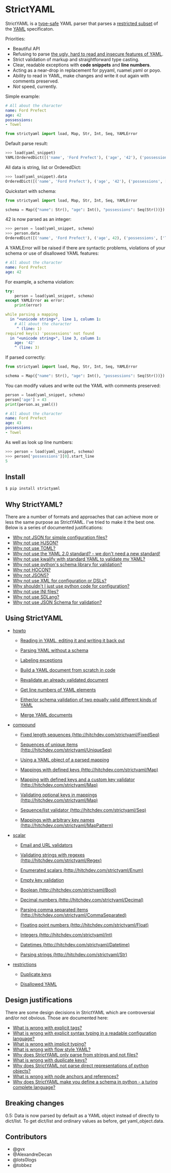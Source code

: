 StrictYAML
==========

StrictYAML is a [type-safe](https://en.wikipedia.org/wiki/Type_safety) YAML parser
that parses a [restricted subset](http://hitchdev.com/strictyaml/features-removed) of the [YAML](http://hitchdev.com/strictyaml/what-is-yaml)
specificaton.

Priorities:

- Beautiful API
- Refusing to parse [the ugly, hard to read and insecure features of YAML](http://hitchdev.com/strictyaml/features-removed).
- Strict validation of markup and straightforward type casting.
- Clear, readable exceptions with **code snippets** and **line numbers**.
- Acting as a near-drop in replacement for pyyaml, ruamel.yaml or poyo.
- Ability to read in YAML, make changes and write it out again with comments preserved.
- *Not* speed, currently.


Simple example:

```yaml
# All about the character
name: Ford Prefect
age: 42
possessions:
- Towel

```


```python
from strictyaml import load, Map, Str, Int, Seq, YAMLError

```





Default parse result:


```python
>>> load(yaml_snippet)
YAML(OrderedDict([('name', 'Ford Prefect'), ('age', '42'), ('possessions', ['Towel'])]))
```



All data is string, list or OrderedDict:


```python
>>> load(yaml_snippet).data
OrderedDict([('name', 'Ford Prefect'), ('age', '42'), ('possessions', ['Towel'])])
```



Quickstart with schema:


```python
from strictyaml import load, Map, Str, Int, Seq, YAMLError

schema = Map({"name": Str(), "age": Int(), "possessions": Seq(Str())})

```





42 is now parsed as an integer:


```python
>>> person = load(yaml_snippet, schema)
>>> person.data
OrderedDict([('name', 'Ford Prefect'), ('age', 42), ('possessions', ['Towel'])])
```



A YAMLError will be raised if there are syntactic problems, violations of your schema or use of disallowed YAML features:

```yaml
# All about the character
name: Ford Prefect
age: 42

```






For example, a schema violation:


```python
try:
    person = load(yaml_snippet, schema)
except YAMLError as error:
    print(error)

```

```yaml
while parsing a mapping
  in "<unicode string>", line 1, column 1:
    # All about the character
     ^ (line: 1)
required key(s) 'possessions' not found
  in "<unicode string>", line 3, column 1:
    age: '42'
    ^ (line: 3)
```





If parsed correctly:


```python
from strictyaml import load, Map, Str, Int, Seq, YAMLError

schema = Map({"name": Str(), "age": Int(), "possessions": Seq(Str())})

```





You can modify values and write out the YAML with comments preserved:


```python
person = load(yaml_snippet, schema)
person['age'] = 43
print(person.as_yaml())

```

```yaml
# All about the character
name: Ford Prefect
age: 43
possessions:
- Towel
```





As well as look up line numbers:


```python
>>> person = load(yaml_snippet, schema)
>>> person['possessions'][0].start_line
5
```




Install
-------

```sh
$ pip install strictyaml
```

Why StrictYAML?
---------------

There are a number of formats and approaches that can achieve more or
less the same purpose as StrictYAML. I've tried to make it the best one.
Below is a series of documented justifications:


- [Why not JSON for simple configuration files?](http://hitchdev.com/strictyaml/why-not/json)
- [Why not use HJSON?](http://hitchdev.com/strictyaml/why-not/hjson)
- [Why not use TOML?](http://hitchdev.com/strictyaml/why-not/toml)
- [Why not use the YAML 2.0 standard? - we don't need a new standard!](http://hitchdev.com/strictyaml/why-not/ordinary-yaml)
- [Why not use kwalify with standard YAML to validate my YAML?](http://hitchdev.com/strictyaml/why-not/pykwalify)
- [Why not use python's schema library for validation?](http://hitchdev.com/strictyaml/why-not/python-schema)
- [Why not HOCON?](http://hitchdev.com/strictyaml/why-not/hocon)
- [Why not JSON5?](http://hitchdev.com/strictyaml/why-not/json5)
- [Why not use XML for configuration or DSLs?](http://hitchdev.com/strictyaml/why-not/xml)
- [Why shouldn't I just use python code for configuration?](http://hitchdev.com/strictyaml/why-not/turing-complete-code)
- [Why not use INI files?](http://hitchdev.com/strictyaml/why-not/ini)
- [Why not use SDLang?](http://hitchdev.com/strictyaml/why-not/sdlang)
- [Why not use JSON Schema for validation?](http://hitchdev.com/strictyaml/why-not/json-schema)



Using StrictYAML
----------------

- [howto](http://hitchdev.com/strictyaml/using/alpha/howto)

  - [Reading in YAML, editing it and writing it back out](http://hitchdev.com/strictyaml/using/alpha/howto/roundtripping)

  - [Parsing YAML without a schema](http://hitchdev.com/strictyaml/using/alpha/howto/without-a-schema)

  - [Labeling exceptions](http://hitchdev.com/strictyaml/using/alpha/howto/label-exceptions)

  - [Build a YAML document from scratch in code](http://hitchdev.com/strictyaml/using/alpha/howto/build-yaml-document)

  - [Revalidate an already validated document](http://hitchdev.com/strictyaml/using/alpha/howto/revalidation)

  - [Get line numbers of YAML elements](http://hitchdev.com/strictyaml/using/alpha/howto/what-line)

  - [Either/or schema validation of two equally valid different kinds of YAML](http://hitchdev.com/strictyaml/using/alpha/howto/either-or-validation)

  - [Merge YAML documents](http://hitchdev.com/strictyaml/using/alpha/howto/merge-yaml-documents)

- [compound](http://hitchdev.com/strictyaml/using/alpha/compound)

  - [Fixed length sequences (http://hitchdev.com/strictyaml/FixedSeq)](http://hitchdev.com/strictyaml/using/alpha/compound/fixed-length-sequences)

  - [Sequences of unique items (http://hitchdev.com/strictyaml/UniqueSeq)](http://hitchdev.com/strictyaml/using/alpha/compound/sequences-of-unique-items)

  - [Using a YAML object of a parsed mapping](http://hitchdev.com/strictyaml/using/alpha/compound/mapping-yaml-object)

  - [Mappings with defined keys (http://hitchdev.com/strictyaml/Map)](http://hitchdev.com/strictyaml/using/alpha/compound/mapping)

  - [Mapping with defined keys and a custom key validator (http://hitchdev.com/strictyaml/Map)](http://hitchdev.com/strictyaml/using/alpha/compound/mapping-with-slug-keys)

  - [Validating optional keys in mappings (http://hitchdev.com/strictyaml/Map)](http://hitchdev.com/strictyaml/using/alpha/compound/optional-keys)

  - [Sequence/list validator (http://hitchdev.com/strictyaml/Seq)](http://hitchdev.com/strictyaml/using/alpha/compound/sequences)

  - [Mappings with arbitrary key names (http://hitchdev.com/strictyaml/MapPattern)](http://hitchdev.com/strictyaml/using/alpha/compound/map-pattern)

- [scalar](http://hitchdev.com/strictyaml/using/alpha/scalar)

  - [Email and URL validators](http://hitchdev.com/strictyaml/using/alpha/scalar/email-and-url)

  - [Validating strings with regexes (http://hitchdev.com/strictyaml/Regex)](http://hitchdev.com/strictyaml/using/alpha/scalar/regular-expressions)

  - [Enumerated scalars (http://hitchdev.com/strictyaml/Enum)](http://hitchdev.com/strictyaml/using/alpha/scalar/enum)

  - [Empty key validation](http://hitchdev.com/strictyaml/using/alpha/scalar/empty)

  - [Boolean (http://hitchdev.com/strictyaml/Bool)](http://hitchdev.com/strictyaml/using/alpha/scalar/boolean)

  - [Decimal numbers (http://hitchdev.com/strictyaml/Decimal)](http://hitchdev.com/strictyaml/using/alpha/scalar/decimal)

  - [Parsing comma separated items (http://hitchdev.com/strictyaml/CommaSeparated)](http://hitchdev.com/strictyaml/using/alpha/scalar/comma-separated)

  - [Floating point numbers (http://hitchdev.com/strictyaml/Float)](http://hitchdev.com/strictyaml/using/alpha/scalar/float)

  - [Integers (http://hitchdev.com/strictyaml/Int)](http://hitchdev.com/strictyaml/using/alpha/scalar/integer)

  - [Datetimes (http://hitchdev.com/strictyaml/Datetime)](http://hitchdev.com/strictyaml/using/alpha/scalar/datetime)

  - [Parsing strings (http://hitchdev.com/strictyaml/Str)](http://hitchdev.com/strictyaml/using/alpha/scalar/string)

- [restrictions](http://hitchdev.com/strictyaml/using/alpha/restrictions)

  - [Duplicate keys](http://hitchdev.com/strictyaml/using/alpha/restrictions/duplicate-keys)

  - [Disallowed YAML](http://hitchdev.com/strictyaml/using/alpha/restrictions/disallowed-yaml)




Design justifications
---------------------

There are some design decisions in StrictYAML which are controversial
and/or not obvious. Those are documented here:

- [What is wrong with explicit tags?](http://hitchdev.com/strictyaml/why/explicit-tags-removed)
- [What is wrong with explicit syntax typing in a readable configuration language?](http://hitchdev.com/strictyaml/why/syntax-typing-bad)
- [What is wrong with implicit typing?](http://hitchdev.com/strictyaml/why/implicit-typing-removed)
- [What is wrong with flow style YAML?](http://hitchdev.com/strictyaml/why/flow-style-removed)
- [Why does StrictYAML only parse from strings and not files?](http://hitchdev.com/strictyaml/why/only-parse-strings-not-files)
- [What is wrong with duplicate keys?](http://hitchdev.com/strictyaml/why/duplicate-keys-disallowed)
- [Why does StrictYAML not parse direct representations of python objects?](http://hitchdev.com/strictyaml/why/binary-data-removed)
- [What is wrong with node anchors and references?](http://hitchdev.com/strictyaml/why/node-anchors-and-references-removed)
- [Why does StrictYAML make you define a schema in python - a turing complete language?](http://hitchdev.com/strictyaml/why/turing-complete-schema)


Breaking changes
----------------

0.5: Data is now parsed by default as a YAML object instead of directly to dict/list. To get dict/list and ordinary values as before, get yaml_object.data.

Contributors
------------

- @gvx
- @AlexandreDecan
- @lots0logs
- @tobbez
